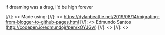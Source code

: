 <p class="horus--subtle">if dreaming was a drug, i'd be high forever</p>

[//]: <> Made using: 
[//]: <> https://dylanbeattie.net/2019/08/14/migrating-from-blogger-to-github-pages.html
[//]: <> Edmundo Santos (http://codepen.io/edmundojr/pen/xOYJGw)
[//]: <> 
[//]: <> 